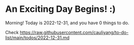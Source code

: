 # An Exciting Day Begins! :)

Morning! Today is 2022-12-31, and you have 0 things to do.

Check https://raw.githubusercontent.com/cauliyang/to-do-list/main/todos/2022-12-31.md